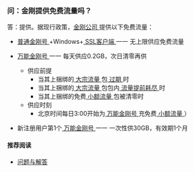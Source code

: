 ### 问：金刚提供免费流量吗？
答：提供。据现行政策，[金刚公司 ](https://a2zitpro.github.io/web/金刚公司)提供以下免费流量：<br>

- [ 普通金刚号 ](https://a2zitpro.github.io/web/获取c9开头金刚号)+Windows+[ SSL客户端 ](https://a2zitpro.github.io/web/获取SSL型客户端) 一一 无上限供应免费流量

- [ 万能金刚号 ](https://a2zitpro.github.io/web/万能金刚号) 一一 每天供应0.2GB，次日清零再供
  - 供应前提
    - 当其上捆绑的[ 大宗流量 ](https://a2zitpro.github.io/web/大宗流量)包[ 过期 ](https://a2zitpro.github.io/web/流量过期)时
    - 当其上捆绑的[ 大宗流量 ](https://a2zitpro.github.io/web/大宗流量)包包内[ 流量提前耗尽 ](https://a2zitpro.github.io/web/流量提前耗尽)时
    - 当其上捆绑的免费[ 小额流量 ](https://a2zitpro.github.io/web/小额流量)包被清零时
  - 供应时刻
    - 北京时间每日3:00开始为[ 万能金刚号 ](https://a2zitpro.github.io/web/万能金刚号)充免费[ 小额流量 ](https://a2zitpro.github.io/web/小额流量)）


- 新注册用户第1个[ 万能金刚号 ](https://a2zitpro.github.io/web/万能金刚号) 一一 一次性供30GB，有效期1个月

#### 推荐阅读
- [问题与解答](https://a2zitpro.github.io/web/列表-问题与解答)

